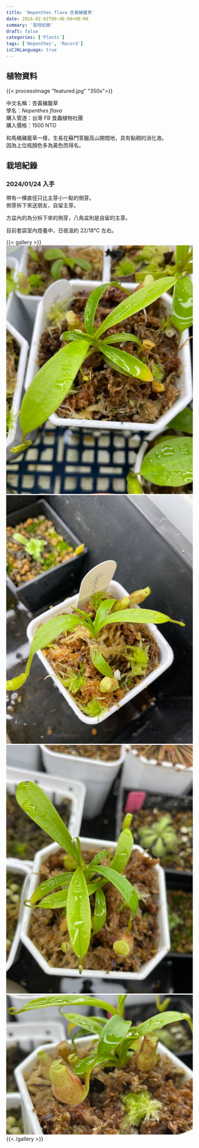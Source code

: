 ```yaml
---
title: 'Nepenthes flava 杏黃豬籠草'
date: 2024-02-02T00:46:08+08:00
summary: '栽培紀錄'
draft: false
categories: ['Plants']
tags: ['Nepenthes', 'Record']
isCJKLanguage: true
---
```


## 植物資料

{{< processImage "featured.jpg" "350x">}}

中文名稱：杏黃豬籠草  
學名：*Nepenthes flava*  
購入管道：台灣 FB 食蟲植物社團  
購入價格：1500 NTD  

和馬桶豬籠草一樣，生長在蘇門答臘高山開闊地，具有黏稠的消化液。  
因為上位瓶顏色多為黃色而得名。  

## 栽培紀錄

### 2024/01/24 入手

帶有一棵直徑只比主芽小一點的側芽。  
側芽拆下來送朋友，自留主芽。  

方盆內的為分拆下來的側芽，八角盆則是自留的主芽。  

目前套袋室內燈養中，日夜溫約 22/18℃ 左右。  

{{< gallery >}}
  <img src="./images/2024-01-24(2).jpg" class="grid-w33">
  <img src="./images/2024-01-24(3).jpg" class="grid-w33">
  <img src="./images/2024-01-24(4).jpg" class="grid-w33">
  <img src="./images/2024-01-24(1).jpg" class="grid-w50">
{{< /gallery >}}
